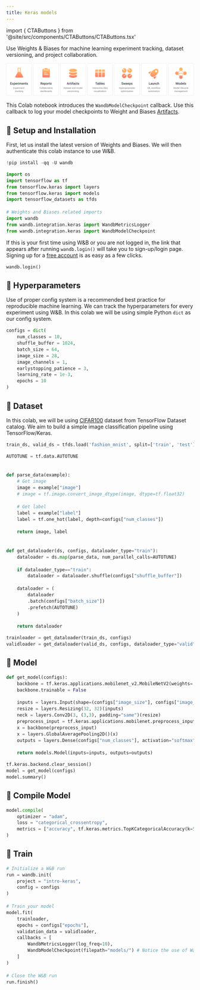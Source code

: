 ```yaml
---
title: Keras models
---
```

import { CTAButtons } from '@site/src/components/CTAButtons/CTAButtons.tsx'

<CTAButtons colabLink='https://colab.research.google.com/github/wandb/examples/blob/master/colabs/keras/Use_WandbModelCheckpoint_in_your_Keras_workflow.ipynb'/>

Use Weights & Biases for machine learning experiment tracking, dataset versioning, and project collaboration.

![](/images/tutorials/huggingface-why.png)

This Colab notebook introduces the `WandbModelCheckpoint` callback. Use this callback to log your model checkpoints to Weight and Biases [Artifacts](/guides/artifacts).

## 🌴 Setup and Installation

First, let us install the latest version of Weights and Biases. We will then authenticate this colab instance to use W&B.


```python
!pip install -qq -U wandb
```


```python
import os
import tensorflow as tf
from tensorflow.keras import layers
from tensorflow.keras import models
import tensorflow_datasets as tfds

# Weights and Biases related imports
import wandb
from wandb.integration.keras import WandbMetricsLogger
from wandb.integration.keras import WandbModelCheckpoint
```

If this is your first time using W&B or you are not logged in, the link that appears after running `wandb.login()` will take you to sign-up/login page. Signing up for a [free account](https://wandb.ai/signup) is as easy as a few clicks.


```python
wandb.login()
```

## 🌳 Hyperparameters

Use of proper config system is a recommended best practice for reproducible machine learning. We can track the hyperparameters for every experiment using W&B. In this colab we will be using simple Python `dict` as our config system.


```python
configs = dict(
    num_classes = 10,
    shuffle_buffer = 1024,
    batch_size = 64,
    image_size = 28,
    image_channels = 1,
    earlystopping_patience = 3,
    learning_rate = 1e-3,
    epochs = 10
)
```

## 🍁 Dataset

In this colab, we will be using [CIFAR100](https://www.tensorflow.org/datasets/catalog/cifar100) dataset from TensorFlow Dataset catalog. We aim to build a simple image classification pipeline using TensorFlow/Keras.


```python
train_ds, valid_ds = tfds.load('fashion_mnist', split=['train', 'test'])
```


```python
AUTOTUNE = tf.data.AUTOTUNE


def parse_data(example):
    # Get image
    image = example["image"]
    # image = tf.image.convert_image_dtype(image, dtype=tf.float32)

    # Get label
    label = example["label"]
    label = tf.one_hot(label, depth=configs["num_classes"])

    return image, label


def get_dataloader(ds, configs, dataloader_type="train"):
    dataloader = ds.map(parse_data, num_parallel_calls=AUTOTUNE)

    if dataloader_type=="train":
        dataloader = dataloader.shuffle(configs["shuffle_buffer"])
      
    dataloader = (
        dataloader
        .batch(configs["batch_size"])
        .prefetch(AUTOTUNE)
    )

    return dataloader
```


```python
trainloader = get_dataloader(train_ds, configs)
validloader = get_dataloader(valid_ds, configs, dataloader_type="valid")
```

## 🎄 Model


```python
def get_model(configs):
    backbone = tf.keras.applications.mobilenet_v2.MobileNetV2(weights='imagenet', include_top=False)
    backbone.trainable = False

    inputs = layers.Input(shape=(configs["image_size"], configs["image_size"], configs["image_channels"]))
    resize = layers.Resizing(32, 32)(inputs)
    neck = layers.Conv2D(3, (3,3), padding="same")(resize)
    preprocess_input = tf.keras.applications.mobilenet.preprocess_input(neck)
    x = backbone(preprocess_input)
    x = layers.GlobalAveragePooling2D()(x)
    outputs = layers.Dense(configs["num_classes"], activation="softmax")(x)

    return models.Model(inputs=inputs, outputs=outputs)
```


```python
tf.keras.backend.clear_session()
model = get_model(configs)
model.summary()
```

## 🌿 Compile Model


```python
model.compile(
    optimizer = "adam",
    loss = "categorical_crossentropy",
    metrics = ["accuracy", tf.keras.metrics.TopKCategoricalAccuracy(k=5, name='top@5_accuracy')]
)
```

## 🌻 Train


```python
# Initialize a W&B run
run = wandb.init(
    project = "intro-keras",
    config = configs
)

# Train your model
model.fit(
    trainloader,
    epochs = configs["epochs"],
    validation_data = validloader,
    callbacks = [
        WandbMetricsLogger(log_freq=10),
        WandbModelCheckpoint(filepath="models/") # Notice the use of WandbModelCheckpoint here
    ]
)

# Close the W&B run
run.finish()
```
